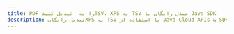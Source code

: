 ---title: PDF را به  تبدیل کنیدTSV، XPS به TSV مبدل رایگان یا Java SDKdescription: تبدیل رایگانXPS به TSV با استفاده از Java Cloud APIs & SDK همچنین اسناد PDF را در Cloud ایجاد، ویرایش و رندر کنید.---
